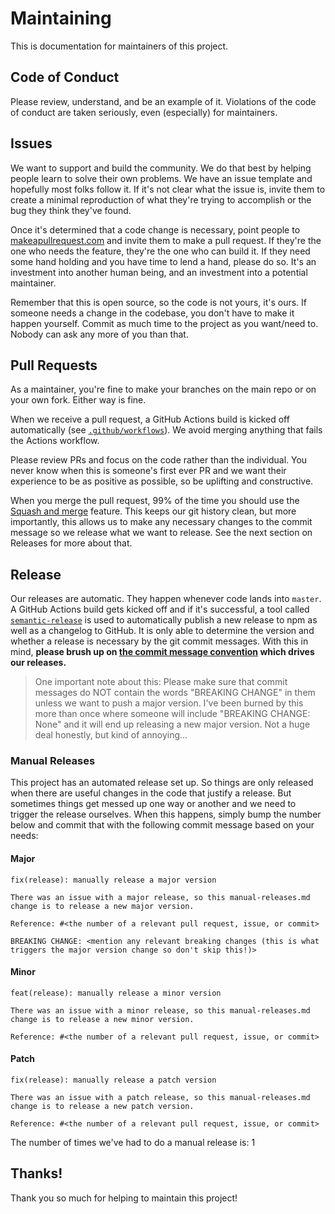 # Maintaining

This is documentation for maintainers of this project.

## Code of Conduct

Please review, understand, and be an example of it. Violations of the code of
conduct are taken seriously, even (especially) for maintainers.

## Issues

We want to support and build the community. We do that best by helping people
learn to solve their own problems. We have an issue template and hopefully most
folks follow it. If it's not clear what the issue is, invite them to create a
minimal reproduction of what they're trying to accomplish or the bug they think
they've found.

Once it's determined that a code change is necessary, point people to
[makeapullrequest.com](http://makeapullrequest.com) and invite them to make a
pull request. If they're the one who needs the feature, they're the one who can
build it. If they need some hand holding and you have time to lend a hand,
please do so. It's an investment into another human being, and an investment
into a potential maintainer.

Remember that this is open source, so the code is not yours, it's ours. If
someone needs a change in the codebase, you don't have to make it happen
yourself. Commit as much time to the project as you want/need to. Nobody can ask
any more of you than that.

## Pull Requests

As a maintainer, you're fine to make your branches on the main repo or on your
own fork. Either way is fine.

When we receive a pull request, a GitHub Actions build is kicked off
automatically (see [`.github/workflows`](./github/workflows)). We avoid merging
anything that fails the Actions workflow.

Please review PRs and focus on the code rather than the individual. You never
know when this is someone's first ever PR and we want their experience to be as
positive as possible, so be uplifting and constructive.

When you merge the pull request, 99% of the time you should use the
[Squash and merge](https://help.github.com/articles/merging-a-pull-request/)
feature. This keeps our git history clean, but more importantly, this allows us
to make any necessary changes to the commit message so we release what we want
to release. See the next section on Releases for more about that.

## Release

Our releases are automatic. They happen whenever code lands into `master`. A
GitHub Actions build gets kicked off and if it's successful, a tool called
[`semantic-release`](https://github.com/semantic-release/semantic-release) is
used to automatically publish a new release to npm as well as a changelog to
GitHub. It is only able to determine the version and whether a release is
necessary by the git commit messages. With this in mind, **please brush up on
[the commit message convention][commit] which drives our releases.**

> One important note about this: Please make sure that commit messages do NOT
> contain the words "BREAKING CHANGE" in them unless we want to push a major
> version. I've been burned by this more than once where someone will include
> "BREAKING CHANGE: None" and it will end up releasing a new major version. Not
> a huge deal honestly, but kind of annoying...

### Manual Releases

This project has an automated release set up. So things are only released when
there are useful changes in the code that justify a release. But sometimes
things get messed up one way or another and we need to trigger the release
ourselves. When this happens, simply bump the number below and commit that with
the following commit message based on your needs:

#### Major

```
fix(release): manually release a major version

There was an issue with a major release, so this manual-releases.md
change is to release a new major version.

Reference: #<the number of a relevant pull request, issue, or commit>

BREAKING CHANGE: <mention any relevant breaking changes (this is what triggers the major version change so don't skip this!)>
```

#### Minor

```
feat(release): manually release a minor version

There was an issue with a minor release, so this manual-releases.md
change is to release a new minor version.

Reference: #<the number of a relevant pull request, issue, or commit>
```

#### Patch

```
fix(release): manually release a patch version

There was an issue with a patch release, so this manual-releases.md
change is to release a new patch version.

Reference: #<the number of a relevant pull request, issue, or commit>
```

The number of times we've had to do a manual release is: 1

## Thanks!

Thank you so much for helping to maintain this project!

[commit]:
  https://github.com/conventional-changelog-archived-repos/conventional-changelog-angular/blob/ed32559941719a130bb0327f886d6a32a8cbc2ba/convention.md
